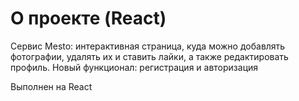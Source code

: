# О проекте (React)

Сервис Mesto: интерактивная страница, куда можно добавлять фотографии, удалять их и ставить лайки, а также редактировать профиль.
Новый функционал: регистрация и авторизация 

Выполнен на React
